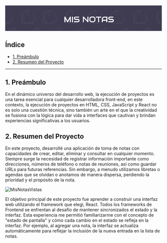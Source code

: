 ![MisNotas](/src/assets/readme01.png)

## Índice

* [1. Preámbulo](#1-preámbulo)
* [2. Resumen del Proyecto](#2-resumen-del-proyecto)

***

## 1. Preámbulo

En el dinámico universo del desarrollo web, la ejecución de proyectos es una tarea esencial para cualquier desarrolladora front-end, en este contexto, la ejecución de proyectos en HTML, CSS, JavaScript y React no es solo una cuestión técnica, sino también un arte en el que la creatividad se fusiona con la lógica para dar vida a interfaces que cautivan y brindan experiencias significativas a los usuarios.

## 2. Resumen del Proyecto

En este proyecto, desarrollé una aplicación de toma de notas con capacidades de crear, editar, eliminar y consultar en cualquier momento. Siempre surge la necesidad de registrar información importante como direcciones, números de teléfono o notas de reuniones, así como guardar URLs para futuras referencias. Sin embargo, a menudo utilizamos libretas o agendas que se olvidan o anotamos de manera dispersa, perdiendo la prioridad y el propósito de la nota.

![MisNotasVistas](/src/assets/readme02)

El objetivo principal de este proyecto fue aprender a construir una interfaz web utilizando el framework que elegí, React. Todos los frameworks de Frontend se enfrentan al desafío de mantener sincronizados el estado y la interfaz. Esta experiencia me permitió familiarizarme con el concepto de "estado de pantalla" y cómo cada cambio en el estado se refleja en la interfaz. Por ejemplo, al agregar una nota, la interfaz se actualiza automáticamente para reflejar la inclusión de la nueva entrada en la lista de notas.
